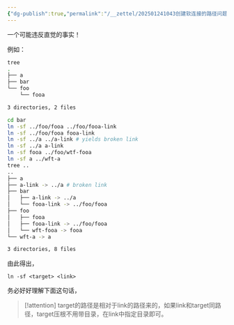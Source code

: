 ```yaml
---
{"dg-publish":true,"permalink":"/__zettel/202501241043创建软连接的路径问题/","title":202501241043,"tags":["linux","softlink","软连接","ln-command"],"created":"2025-01-24T10:43:23+08:00"}
---
```


一个可能违反直觉的事实！

例如：

```bash
tree
.
├── a
├── bar
└── foo
    └── fooa

3 directories, 2 files

cd bar
ln -sf ../foo/fooa ../foo/fooa-link
ln -sf ../foo/fooa fooa-link
ln -sf ../a ../a-link # yields broken link
ln -sf ../a a-link
ln -sf fooa ../foo/wtf-fooa
ln -sf a ../wft-a
tree ..
..
├── a
├── a-link -> ../a # broken link
├── bar
│   ├── a-link -> ../a
│   └── fooa-link -> ../foo/fooa
├── foo
│   ├── fooa
│   ├── fooa-link -> ../foo/fooa
│   └── wft-fooa -> fooa
└── wft-a -> a

3 directories, 8 files
```

由此得出，

```
ln -sf <target> <link>
```

务必好好理解下面这句话，

> [!attention]
target的路径是相对于link的路径来的，如果link和target同路径，target压根不用带目录，在link中指定目录即可。